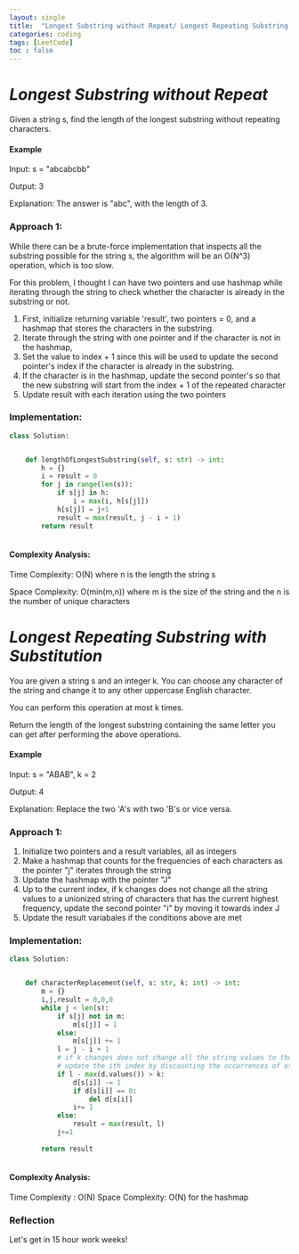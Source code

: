 ```yaml
---
layout: single
title:  "Longest Substring without Repeat/ Longest Repeating Substring with Substitution"
categories: coding
tags: [LeetCode]
toc : false
---
```


# *Longest Substring without Repeat*

Given a string s, find the length of the longest substring without repeating characters.


#### Example

Input: s = "abcabcbb"

Output: 3

Explanation: The answer is "abc", with the length of 3.

### Approach 1: 

While there can be a brute-force implementation that inspects all the substring possible for the string s, the algorithm will be an O(N^3) operation, which is too slow.

For this problem, I thought I can have two pointers and use hashmap while iterating through the string to check whether the character is already in the substring or not.

1. First, initialize returning variable 'result', two pointers = 0, and a hashmap that stores the characters in the substring.
2. Iterate through the string with one pointer and if the character is not in the hashmap,
3. Set the value to index + 1 since this will be used to update the second pointer's index if the character is already in the substring.
4. If the character is in the hashmap, update the second pointer's so that the new substring will start from the index + 1 of the repeated character
5. Update result with each iteration using the two pointers 

### Implementation:

```python
class Solution:


    def lengthOfLongestSubstring(self, s: str) -> int:
        h = {}
        i = result = 0
        for j in range(len(s)):
            if s[j] in h:
                i = max(i, h[s[j]])
            h[s[j]] = j+1
            result = max(result, j - i + 1)
        return result
        
```

#### Complexity Analysis:

Time Complexity: O(N) where n is the length the string s

Space Complexity: O(min(m,n)) where m is the size of the string and the n is the number of unique characters


# *Longest Repeating Substring with Substitution*

You are given a string s and an integer k. You can choose any character of the string and change it to any other uppercase English character.

You can perform this operation at most k times.

Return the length of the longest substring containing the same letter you can get after performing the above operations.

#### Example

Input: s = "ABAB", k = 2

Output: 4

Explanation: Replace the two 'A's with two 'B's or vice versa.

### Approach 1: 

1. Initialize two pointers and a result variables, all as integers
2. Make a hashmap that counts for the frequencies of each characters as the pointer "j" iterates through the string
3. Update the hashmap with the pointer "J"
4. Up to the current index, if k changes does not change all the string values to a unionized string of characters that has the current highest frequency, update the second pointer "i" by moving it towards index J
5. Update the result variabales if the conditions above are met

### Implementation:

```python
class Solution:


    def characterReplacement(self, s: str, k: int) -> int:
        m = {}
        i,j,result = 0,0,0
        while j < len(s):
            if s[j] not in m:
                m[s[j]] = 1
            else:
                m[s[j]] += 1
            l = j - i + 1
            # if k changes does not change all the string values to the string of character that has the highest frequency
            # update the ith index by discounting the occurrences of other characters
            if l - max(d.values()) > k:
                d[s[i]] -= 1
                if d[s[i]] == 0:
                    del d[s[i]]
                i+= 1
            else:
                result = max(result, l)
            j+=1
            
        return result
      
```

#### Complexity Analysis:

Time Complexity : O(N)
Space Complexity: O(N) for the hashmap

### Reflection

Let's get in 15 hour work weeks!
